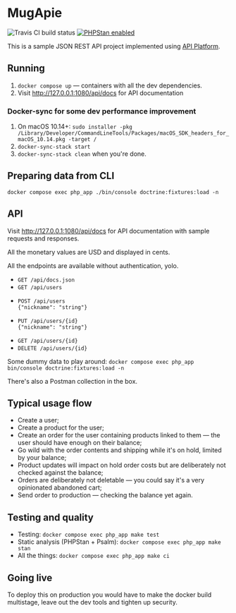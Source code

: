 # MugApie

![Travis CI build status](https://travis-ci.com/andrewmy/mugapie.svg?branch=master)
[![PHPStan enabled](https://img.shields.io/badge/PHPStan-enabled-brightgreen.svg?style=flat)](https://github.com/phpstan/phpstan)

This is a sample JSON REST API project implemented using [API Platform](https://api-platform.com).

## Running

1. `docker compose up` — containers with all the dev dependencies.
2. Visit http://127.0.0.1:1080/api/docs for API documentation

### Docker-sync for some dev performance improvement

1. On macOS 10.14+: `sudo installer -pkg /Library/Developer/CommandLineTools/Packages/macOS_SDK_headers_for_macOS_10.14.pkg
-target /`
2. `docker-sync-stack start`
3. `docker-sync-stack clean` when you're done.

## Preparing data from CLI

`docker compose exec php_app ./bin/console doctrine:fixtures:load -n`

## API

Visit http://127.0.0.1:1080/api/docs for API documentation with sample requests and responses.

All the monetary values are USD and displayed in cents.

All the endpoints are available without authentication, yolo.

- `GET /api/docs.json`
- `GET /api/users`
- ```
  POST /api/users
  {"nickname": "string"}
  ```
- ```
  PUT /api/users/{id}
  {"nickname": "string"}
  ```
- `GET /api/users/{id}`
- `DELETE /api/users/{id}`

Some dummy data to play around:
`docker compose exec php_app bin/console doctrine:fixtures:load -n`

There's also a Postman collection in the box.

## Typical usage flow

- Create a user;
- Create a product for the user;
- Create an order for the user containing products linked to them — the user should have enough on their balance;
- Go wild with the order contents and shipping while it's on hold, limited by your balance;
- Product updates will impact on hold order costs but are deliberately not checked against the balance;
- Orders are deliberately not deletable — you could say it's a very opinionated abandoned cart;
- Send order to production — checking the balance yet again.

## Testing and quality

- Testing: `docker compose exec php_app make test`
- Static analysis (PHPStan + Psalm): `docker compose exec php_app make stan`
- All the things: `docker compose exec php_app make ci`

## Going live

To deploy this on production you would have to make the docker build multistage, leave out the dev tools and tighten up security.
